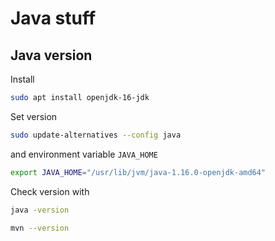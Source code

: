 # Java stuff

## Java version

Install

```bash
sudo apt install openjdk-16-jdk
```

Set version

```bash
sudo update-alternatives --config java
```

and environment variable `JAVA_HOME`

```bash
export JAVA_HOME="/usr/lib/jvm/java-1.16.0-openjdk-amd64"
```

Check version with

```bash
java -version
```

```bash
mvn --version
```

